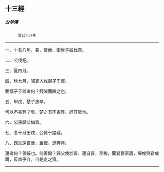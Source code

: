 

## 十三經

##### 公羊傳
　　　`宣公十八年`

* * *

一、十有八年，春，晉侯、衞世子臧伐齊。

二、公伐𣏌。

三、夏四月。

四、秋七月，邾婁人戕鄫子于鄫。

戕鄫子于鄫者何？殘賊而殺之也。

五、甲戌，楚子旅卒。

何以不書葬？吳、楚之君不書葬，辟其號也。

六、公孫歸父如晉。

七、冬十月壬戌，公薨于路寢。

八、歸父還自晉，至檉，遂奔齊。

還者何？善辭也。何善爾？歸父使於晉，還自晉，至檉，聞君薨家遣，墠帷哭君成踊，反命乎介，自是走之齊。

* * *

